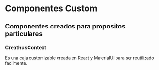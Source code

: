 # Componentes Custom

## Componentes creados para propositos particulares

### CreathusContext 

Es una caja customizable creada en React y MaterialUI para ser reutilizado facilmente.
